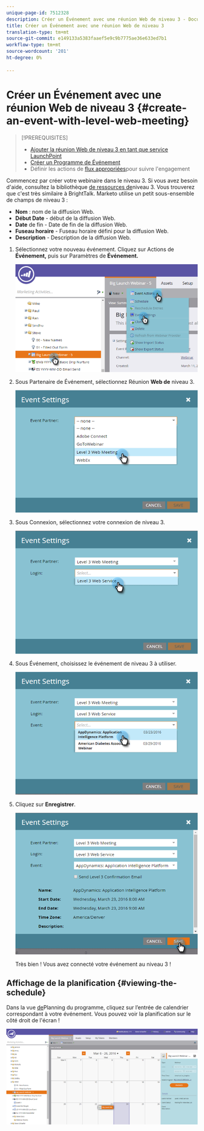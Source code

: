 ```yaml
---
unique-page-id: 7512328
description: Créer un Événement avec une réunion Web de niveau 3 - Documentation sur le marketing - Documentation sur le produit
title: Créer un Événement avec une réunion Web de niveau 3
translation-type: tm+mt
source-git-commit: e149133a5383faaef5e9c9b7775ae36e633ed7b1
workflow-type: tm+mt
source-wordcount: '201'
ht-degree: 0%

---
```



# Créer un Événement avec une réunion Web de niveau 3 {#create-an-event-with-level-web-meeting}

>[!PREREQUISITES]
>
>* [Ajouter la réunion Web de niveau 3 en tant que service LaunchPoint](/help/marketo/product-docs/administration/additional-integrations/add-level-3-web-meeting-as-a-launchpoint-service.md)
>* [Créer un Programme de Événement](/help/marketo/product-docs/demand-generation/events/understanding-events/create-a-new-event-program.md)
>* Définir les actions de [flux appropriées](https://docs.marketo.com/x/k8Kt)pour suivre l&#39;engagement

>



Commencez par créer votre webinaire dans le niveau 3. Si vous avez besoin d&#39;aide, consultez la bibliothèque [de ressources de](http://www.level3.com/en/resource-library/)niveau 3. Vous trouverez que c&#39;est très similaire à BrightTalk.  Marketo utilise un petit sous-ensemble de champs de niveau 3 :

* **Nom** : nom de la diffusion Web.
* **Début Date** - début de la diffusion Web.
* **Date** de fin - Date de fin de la diffusion Web.
* **Fuseau horaire** - Fuseau horaire défini pour la diffusion Web.
* **Description** - Description de la diffusion Web.

1. Sélectionnez votre nouveau événement. Cliquez sur Actions de **Événement,** puis sur Paramètres de **Événement.**

   ![](assets/image2016-3-24-15-3a40-3a39.png)

1. Sous Partenaire de Événement, sélectionnez Réunion **Web de** niveau 3.

   ![](assets/image2016-3-24-15-3a42-3a10.png)

1. Sous Connexion, sélectionnez votre connexion de niveau 3.

   ![](assets/image2016-3-24-15-3a43-3a43.png)

1. Sous Événement, choisissez le événement de niveau 3 à utiliser.

   ![](assets/image2016-3-24-15-3a44-3a41.png)

1. Cliquez sur **Enregistrer**.

   ![](assets/image2016-3-24-15-3a45-3a31.png)

   Très bien ! Vous avez connecté votre événement au niveau 3 !

## Affichage de la planification  {#viewing-the-schedule}

Dans la vue [de](http://docs.marketo.com/display/docs/program+schedule+view)Planning du programme, cliquez sur l’entrée de calendrier correspondant à votre événement. Vous pouvez voir la planification sur le côté droit de l&#39;écran !

![](assets/image2016-3-24-15-3a51-3a7.png)
